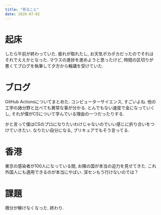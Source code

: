 ```yaml
---
title: "見ること"
date: 2020-07-02
---
```


# 起床
したら午前が終わっていた. 疲れが取れたし, お天気ポカポカだったのでそれはそれでええかとなった. マウスの進捗を進めようと思ったけど, 時間の区切りが悪くてブログを執筆して夕方から輪講を受けていた.

# ブログ
GitHub Actionsについてまとめた. コンピューターサイエンス, すごいよね. 他の工学の諸分野と比べても異常な事が分かる. とんでもない速度で金になっていくし, それが僕がCSについて学んでいる理由の一つだったりする.

かと言って僕はCSのプロになりたいわけじゃないのでいい感じに折り合いをつけていきたい. なりたい自分になる, プリキュアでもそう言ってる.
# 香港
東京の感染者が100人になっている間, お隣の国が本当の迫力を見せてきた.
これ外国人にも適用できるのが本当にやばい. 深センもう行けないのでは？
# 課題
積分が解けなくなった. 終わり.